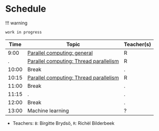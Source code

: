 # Schedule

!!! warning

    work in progress

<!-- markdownlint-disable MD013 --><!-- Tables cannot be split up over lines, hence will break 80 characters per line -->

Time  | Topic                                                                            | Teacher(s)
------|----------------------------------------------------------------------------------|-----------
9:00  | [Parallel computing: general](parallel_computing/README.md)                      | R
.     | [Parallel computing: Thread parallelism](thread_parallelism/README.md)           | R
10:00 | Break                                                                            | .
10:15 | [Parallel computing: Thread parallelism](thread_parallelism/README.md)           | R
11:00 | Break                                                                            | .
11:15 | .                                                                                | .
12:00 | Break                                                                            | .
13:00 | Machine learning                                                                 | ?

<!-- markdownlint-enable MD013 -->

- Teachers: `B`: Birgitte Brydsö, `R`: Richèl Bilderbeek
